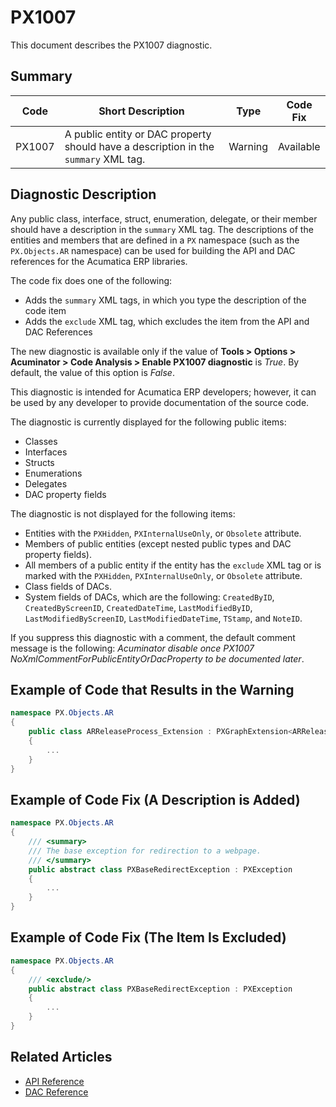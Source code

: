 # PX1007
This document describes the PX1007 diagnostic.

## Summary

| Code   | Short Description                                   | Type                             | Code Fix  | 
| ------ | ----------------------------------------------------| -------------------------------- | --------- | 
| PX1007 | A public entity or DAC property should have a description in the `summary` XML tag. | Warning | Available | 

## Diagnostic Description
Any public class, interface, struct, enumeration, delegate, or their member should have a description in the `summary` XML tag. The descriptions of the entities and members that are defined in a `PX` namespace (such as the `PX.Objects.AR` namespace) can be used for building the API and DAC references for the Acumatica ERP libraries.

The code fix does one of the following:

 - Adds the `summary` XML tags, in which you type the description of the code item
 - Adds the `exclude` XML tag, which excludes the item from the API and DAC References

The new diagnostic is available only if the value of **Tools > Options > Acuminator > Code Analysis > Enable PX1007 diagnostic** is _True_. By default, the value of this option is _False_. 

This diagnostic is intended for Acumatica ERP developers; however, it can be used by any developer to provide documentation of the source code.

The diagnostic is currently displayed for the following public items:
 - Classes 
 - Interfaces
 - Structs
 - Enumerations
 - Delegates
 - DAC property fields

The diagnostic is not displayed for the following items: 
 - Entities with the `PXHidden`, `PXInternalUseOnly`, or `Obsolete` attribute.
 - Members of public entities (except nested public types and DAC property fields).
 - All members of a public entity if the entity has the `exclude` XML tag or is marked with the `PXHidden`, `PXInternalUseOnly`, or `Obsolete` attribute.
 - Class fields of DACs. 
 - System fields of DACs, which are the following: `CreatedByID`, `CreatedByScreenID`, `CreatedDateTime`, `LastModifiedByID`, `LastModifiedByScreenID`, `LastModifiedDateTime`, `TStamp`, and `NoteID`.

If you suppress this diagnostic with a comment, the default comment message is the following: _Acuminator disable once PX1007 NoXmlCommentForPublicEntityOrDacProperty to be documented later_.

## Example of Code that Results in the Warning

```C#
namespace PX.Objects.AR
{
    public class ARReleaseProcess_Extension : PXGraphExtension<ARReleaseProcess> // The PX1007 warning is displayed for this line.
    {
        ...
    }
}
```

## Example of Code Fix (A Description is Added)

```C#
namespace PX.Objects.AR
{
    /// <summary>
    /// The base exception for redirection to a webpage.
    /// </summary>
    public abstract class PXBaseRedirectException : PXException
    {
        ...
    }
}
```

## Example of Code Fix (The Item Is Excluded)

```C#
namespace PX.Objects.AR
{
    /// <exclude/>
    public abstract class PXBaseRedirectException : PXException
    {
        ...
    }
}
```

## Related Articles

 - [API Reference](https://help.acumatica.com/Help?ScreenId=ShowWiki&pageid=41f852ad-6736-e6fa-d080-006a9776ed78)
 - [DAC Reference](https://help.acumatica.com/Help?ScreenId=ShowWiki&pageid=177d968e-53c0-3d58-e93c-b8a55936635a)